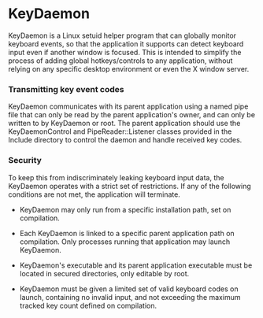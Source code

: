 # KeyDaemon
  KeyDaemon is a Linux setuid helper program that can globally monitor keyboard events, so that the application it supports can detect keyboard input even if another window is focused. This is intended to simplify the process of adding global hotkeys/controls to any application, without relying on any specific desktop environment or even the X window server.

### Transmitting key event codes
 KeyDaemon communicates with its parent application using a named pipe file that can only be read by the parent application's owner, and can only be written to by KeyDaemon or root. The parent application should use the KeyDaemonControl and PipeReader::Listener classes provided in the Include directory to control the daemon and handle received key codes.

### Security
To keep this from indiscriminately leaking keyboard input data, the KeyDaemon operates with a strict set of restrictions. If any of the following conditions are not met, the application will terminate.

- KeyDaemon may only run from a specific installation path, set on compilation.

- Each KeyDaemon is linked to a specific parent application path on compilation. Only processes running that application may launch KeyDaemon.

- KeyDaemon's executable and its parent application executable must be located in secured directories, only editable by root.

- KeyDaemon must be given a limited set of valid keyboard codes on launch, containing no invalid input, and not exceeding the maximum tracked key count defined on compilation.

